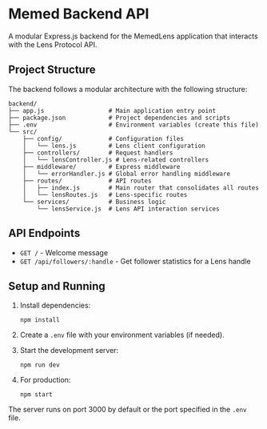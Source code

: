 # Memed Backend API

A modular Express.js backend for the MemedLens application that interacts with the Lens Protocol API.

## Project Structure

The backend follows a modular architecture with the following structure:

```
backend/
├── app.js                  # Main application entry point
├── package.json            # Project dependencies and scripts
├── .env                    # Environment variables (create this file)
└── src/
    ├── config/             # Configuration files
    │   └── lens.js         # Lens client configuration
    ├── controllers/        # Request handlers
    │   └── lensController.js # Lens-related controllers
    ├── middleware/         # Express middleware
    │   └── errorHandler.js # Global error handling middleware
    ├── routes/             # API routes
    │   ├── index.js        # Main router that consolidates all routes
    │   └── lensRoutes.js   # Lens-specific routes
    └── services/           # Business logic
        └── lensService.js  # Lens API interaction services
```

## API Endpoints

- `GET /` - Welcome message
- `GET /api/followers/:handle` - Get follower statistics for a Lens handle

## Setup and Running

1. Install dependencies:
   ```
   npm install
   ```

2. Create a `.env` file with your environment variables (if needed).

3. Start the development server:
   ```
   npm run dev
   ```

4. For production:
   ```
   npm start
   ```

The server runs on port 3000 by default or the port specified in the `.env` file. 
